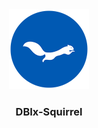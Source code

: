 <div align="center"><img src="./resources/images/ekorn.png" width="128"></div>
<h3 align="center">DBIx-Squirrel</h1>
<div align="center><img src="https://img.shields.io/cpan/v/DBIx-Squirrel"></div>
